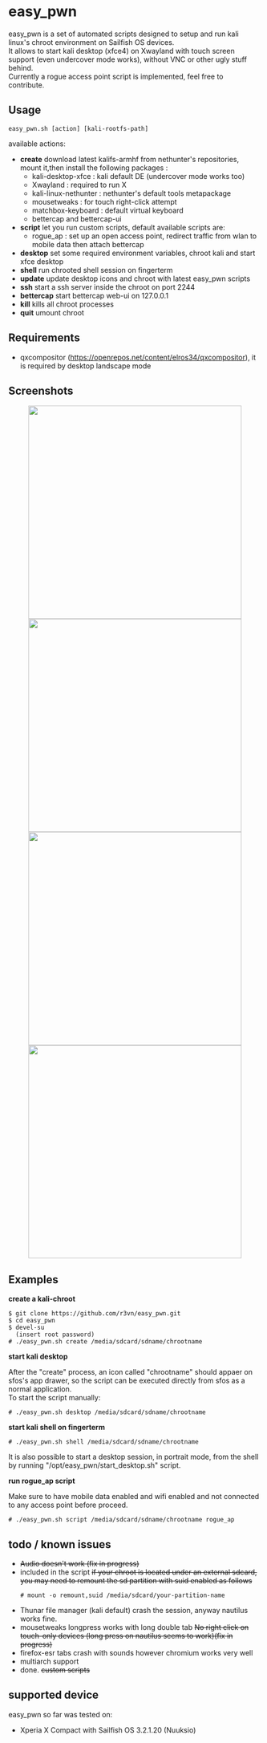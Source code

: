 # easy_pwn

easy_pwn is a set of automated scripts designed to setup and run kali linux's chroot environment on Sailfish OS devices.\
It allows to start kali desktop (xfce4) on Xwayland with touch screen support (even undercover mode works), without VNC or other ugly stuff behind.\
Currently a rogue access point script is implemented, feel free to contribute.

## Usage

```
easy_pwn.sh [action] [kali-rootfs-path] 
```
available actions:

- **create** download latest kalifs-armhf from nethunter's repositories, mount it,then install the following packages :
	- kali-desktop-xfce : kali default DE (undercover mode works too)
	- Xwayland : required to run X 
	- kali-linux-nethunter : nethunter's default tools metapackage
	- mousetweaks : for touch right-click attempt
	- matchbox-keyboard : default virtual keyboard
	- bettercap and bettercap-ui
- **script** let you run custom scripts, default available scripts are:
	- rogue_ap : set up an open access point, redirect traffic from wlan to mobile data then attach bettercap
- **desktop** set some required environment variables, chroot kali and start xfce desktop
- **shell** run chrooted shell session on fingerterm
- **update** update desktop icons and chroot with latest easy_pwn scripts
- **ssh** start a ssh server inside the chroot on port 2244
- **bettercap** start bettercap web-ui on 127.0.0.1
- **kill** kills all chroot processes
- **quit** umount chroot


## Requirements

 - qxcompositor (https://openrepos.net/content/elros34/qxcompositor), it is required by desktop landscape mode

## Screenshots

<p align="center">
	<img src="https://user-images.githubusercontent.com/635790/71604582-3a69f280-2b63-11ea-99f5-c48b5a849bf8.jpg" width="425px"> <img src="https://user-images.githubusercontent.com/635790/71604584-3a69f280-2b63-11ea-8d90-bcd404ea3de4.jpg" width="425px">
	<img src="https://user-images.githubusercontent.com/635790/71497108-0aff7100-2857-11ea-9b95-977d9ccb8adf.jpg" width="425px"> <img src="https://user-images.githubusercontent.com/635790/71497196-692c5400-2857-11ea-9b7c-25bd8d5eb6bb.jpg" width="425px">
</p>

## Examples

**create a kali-chroot**

```
$ git clone https://github.com/r3vn/easy_pwn.git
$ cd easy_pwn
$ devel-su
  (insert root password)
# ./easy_pwn.sh create /media/sdcard/sdname/chrootname
```

**start kali desktop**

After the "create" process, an icon called "chrootname" should appaer on sfos's app drawer, so the script can be executed directly from sfos as a normal application.\
To start the script manually:
```
# ./easy_pwn.sh desktop /media/sdcard/sdname/chrootname
```

**start kali shell on fingerterm**

```
# ./easy_pwn.sh shell /media/sdcard/sdname/chrootname
```
It is also possible to start a desktop session, in portrait mode, from the shell by running "/opt/easy_pwn/start_desktop.sh" script.


**run rogue_ap script**

Make sure to have mobile data enabled and wifi enabled and not connected to any access point before proceed.
```
# ./easy_pwn.sh script /media/sdcard/sdname/chrootname rogue_ap
```


## todo / known issues

- ~~Audio doesn't work (fix in progress)~~
- included in the script ~~if your chroot is located under an external sdcard, you may need to remount the sd partition with suid enabled as follows~~
	```
	# mount -o remount,suid /media/sdcard/your-partition-name
	```
- Thunar file manager (kali default) crash the session, anyway nautilus works fine.
- mousetweaks longpress works with long double tab ~~No right click on touch-only devices (long press on nautilus seems to work)(fix in progress)~~
- firefox-esr tabs crash with sounds however chromium works very well
- multiarch support
- done. ~~custom scripts~~

## supported device

easy_pwn so far was tested on:
- Xperia X Compact with Sailfish OS 3.2.1.20 (Nuuksio)
